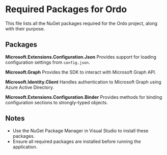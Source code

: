 ﻿# Required Packages for Ordo

This file lists all the NuGet packages required for the Ordo project, along with their purpose.

## Packages

**Microsoft.Extensions.Configuration.Json**
Provides support for loading configuration settings from `config.json`.

**Microsoft.Graph**
Provides the SDK to interact with Microsoft Graph API.

**Microsoft.Identity.Client**
 Handles authentication to Microsoft Graph using Azure Active Directory.

**Microsoft.Extensions.Configuration.Binder**
Provides methods for binding configuration sections to strongly-typed objects.

## Notes
- Use the NuGet Package Manager in Visual Studio to install these packages.
- Ensure all required packages are installed before running the application.
